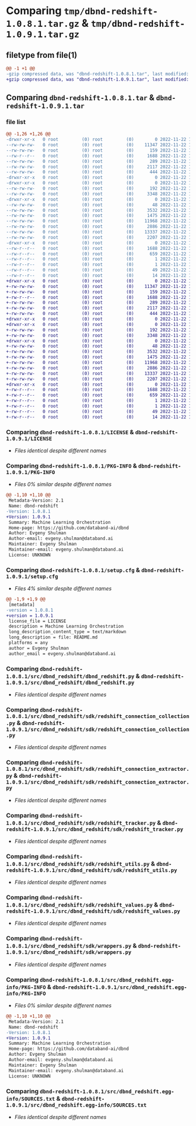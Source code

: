 # Comparing `tmp/dbnd-redshift-1.0.8.1.tar.gz` & `tmp/dbnd-redshift-1.0.9.1.tar.gz`

## filetype from file(1)

```diff
@@ -1 +1 @@
-gzip compressed data, was "dbnd-redshift-1.0.8.1.tar", last modified: Tue Nov 22 15:16:24 2022, max compression
+gzip compressed data, was "dbnd-redshift-1.0.9.1.tar", last modified: Tue Nov 22 16:26:49 2022, max compression
```

## Comparing `dbnd-redshift-1.0.8.1.tar` & `dbnd-redshift-1.0.9.1.tar`

### file list

```diff
@@ -1,26 +1,26 @@
-drwxr-xr-x   0 root         (0) root         (0)        0 2022-11-22 15:16:24.639680 dbnd-redshift-1.0.8.1/
--rw-rw-rw-   0 root         (0) root         (0)    11347 2022-11-22 15:16:09.000000 dbnd-redshift-1.0.8.1/LICENSE
--rw-rw-rw-   0 root         (0) root         (0)      159 2022-11-22 15:16:09.000000 dbnd-redshift-1.0.8.1/MANIFEST.in
--rw-r--r--   0 root         (0) root         (0)     1688 2022-11-22 15:16:24.639680 dbnd-redshift-1.0.8.1/PKG-INFO
--rw-rw-rw-   0 root         (0) root         (0)      289 2022-11-22 15:16:09.000000 dbnd-redshift-1.0.8.1/README.md
--rw-rw-rw-   0 root         (0) root         (0)     2117 2022-11-22 15:16:24.640680 dbnd-redshift-1.0.8.1/setup.cfg
--rw-rw-rw-   0 root         (0) root         (0)      444 2022-11-22 15:16:09.000000 dbnd-redshift-1.0.8.1/setup.py
-drwxr-xr-x   0 root         (0) root         (0)        0 2022-11-22 15:16:24.635680 dbnd-redshift-1.0.8.1/src/
-drwxr-xr-x   0 root         (0) root         (0)        0 2022-11-22 15:16:24.636680 dbnd-redshift-1.0.8.1/src/dbnd_redshift/
--rw-rw-rw-   0 root         (0) root         (0)      192 2022-11-22 15:16:09.000000 dbnd-redshift-1.0.8.1/src/dbnd_redshift/__init__.py
--rw-rw-rw-   0 root         (0) root         (0)     3348 2022-11-22 15:16:09.000000 dbnd-redshift-1.0.8.1/src/dbnd_redshift/dbnd_redshift.py
-drwxr-xr-x   0 root         (0) root         (0)        0 2022-11-22 15:16:24.639680 dbnd-redshift-1.0.8.1/src/dbnd_redshift/sdk/
--rw-rw-rw-   0 root         (0) root         (0)       48 2022-11-22 15:16:09.000000 dbnd-redshift-1.0.8.1/src/dbnd_redshift/sdk/__init__.py
--rw-rw-rw-   0 root         (0) root         (0)     3532 2022-11-22 15:16:09.000000 dbnd-redshift-1.0.8.1/src/dbnd_redshift/sdk/redshift_connection_collection.py
--rw-rw-rw-   0 root         (0) root         (0)     1475 2022-11-22 15:16:09.000000 dbnd-redshift-1.0.8.1/src/dbnd_redshift/sdk/redshift_connection_extractor.py
--rw-rw-rw-   0 root         (0) root         (0)    11968 2022-11-22 15:16:09.000000 dbnd-redshift-1.0.8.1/src/dbnd_redshift/sdk/redshift_tracker.py
--rw-rw-rw-   0 root         (0) root         (0)     2886 2022-11-22 15:16:09.000000 dbnd-redshift-1.0.8.1/src/dbnd_redshift/sdk/redshift_utils.py
--rw-rw-rw-   0 root         (0) root         (0)    13337 2022-11-22 15:16:09.000000 dbnd-redshift-1.0.8.1/src/dbnd_redshift/sdk/redshift_values.py
--rw-rw-rw-   0 root         (0) root         (0)     2207 2022-11-22 15:16:09.000000 dbnd-redshift-1.0.8.1/src/dbnd_redshift/sdk/wrappers.py
-drwxr-xr-x   0 root         (0) root         (0)        0 2022-11-22 15:16:24.637680 dbnd-redshift-1.0.8.1/src/dbnd_redshift.egg-info/
--rw-r--r--   0 root         (0) root         (0)     1688 2022-11-22 15:16:24.000000 dbnd-redshift-1.0.8.1/src/dbnd_redshift.egg-info/PKG-INFO
--rw-r--r--   0 root         (0) root         (0)      659 2022-11-22 15:16:24.000000 dbnd-redshift-1.0.8.1/src/dbnd_redshift.egg-info/SOURCES.txt
--rw-r--r--   0 root         (0) root         (0)        1 2022-11-22 15:16:24.000000 dbnd-redshift-1.0.8.1/src/dbnd_redshift.egg-info/dependency_links.txt
--rw-r--r--   0 root         (0) root         (0)        1 2022-11-22 15:16:24.000000 dbnd-redshift-1.0.8.1/src/dbnd_redshift.egg-info/not-zip-safe
--rw-r--r--   0 root         (0) root         (0)       49 2022-11-22 15:16:24.000000 dbnd-redshift-1.0.8.1/src/dbnd_redshift.egg-info/requires.txt
--rw-r--r--   0 root         (0) root         (0)       14 2022-11-22 15:16:24.000000 dbnd-redshift-1.0.8.1/src/dbnd_redshift.egg-info/top_level.txt
+drwxr-xr-x   0 root         (0) root         (0)        0 2022-11-22 16:26:49.463998 dbnd-redshift-1.0.9.1/
+-rw-rw-rw-   0 root         (0) root         (0)    11347 2022-11-22 16:26:26.000000 dbnd-redshift-1.0.9.1/LICENSE
+-rw-rw-rw-   0 root         (0) root         (0)      159 2022-11-22 16:26:26.000000 dbnd-redshift-1.0.9.1/MANIFEST.in
+-rw-r--r--   0 root         (0) root         (0)     1688 2022-11-22 16:26:49.463998 dbnd-redshift-1.0.9.1/PKG-INFO
+-rw-rw-rw-   0 root         (0) root         (0)      289 2022-11-22 16:26:26.000000 dbnd-redshift-1.0.9.1/README.md
+-rw-rw-rw-   0 root         (0) root         (0)     2117 2022-11-22 16:26:49.465998 dbnd-redshift-1.0.9.1/setup.cfg
+-rw-rw-rw-   0 root         (0) root         (0)      444 2022-11-22 16:26:26.000000 dbnd-redshift-1.0.9.1/setup.py
+drwxr-xr-x   0 root         (0) root         (0)        0 2022-11-22 16:26:49.458997 dbnd-redshift-1.0.9.1/src/
+drwxr-xr-x   0 root         (0) root         (0)        0 2022-11-22 16:26:49.459998 dbnd-redshift-1.0.9.1/src/dbnd_redshift/
+-rw-rw-rw-   0 root         (0) root         (0)      192 2022-11-22 16:26:26.000000 dbnd-redshift-1.0.9.1/src/dbnd_redshift/__init__.py
+-rw-rw-rw-   0 root         (0) root         (0)     3348 2022-11-22 16:26:26.000000 dbnd-redshift-1.0.9.1/src/dbnd_redshift/dbnd_redshift.py
+drwxr-xr-x   0 root         (0) root         (0)        0 2022-11-22 16:26:49.463998 dbnd-redshift-1.0.9.1/src/dbnd_redshift/sdk/
+-rw-rw-rw-   0 root         (0) root         (0)       48 2022-11-22 16:26:26.000000 dbnd-redshift-1.0.9.1/src/dbnd_redshift/sdk/__init__.py
+-rw-rw-rw-   0 root         (0) root         (0)     3532 2022-11-22 16:26:26.000000 dbnd-redshift-1.0.9.1/src/dbnd_redshift/sdk/redshift_connection_collection.py
+-rw-rw-rw-   0 root         (0) root         (0)     1475 2022-11-22 16:26:26.000000 dbnd-redshift-1.0.9.1/src/dbnd_redshift/sdk/redshift_connection_extractor.py
+-rw-rw-rw-   0 root         (0) root         (0)    11968 2022-11-22 16:26:26.000000 dbnd-redshift-1.0.9.1/src/dbnd_redshift/sdk/redshift_tracker.py
+-rw-rw-rw-   0 root         (0) root         (0)     2886 2022-11-22 16:26:26.000000 dbnd-redshift-1.0.9.1/src/dbnd_redshift/sdk/redshift_utils.py
+-rw-rw-rw-   0 root         (0) root         (0)    13337 2022-11-22 16:26:26.000000 dbnd-redshift-1.0.9.1/src/dbnd_redshift/sdk/redshift_values.py
+-rw-rw-rw-   0 root         (0) root         (0)     2207 2022-11-22 16:26:26.000000 dbnd-redshift-1.0.9.1/src/dbnd_redshift/sdk/wrappers.py
+drwxr-xr-x   0 root         (0) root         (0)        0 2022-11-22 16:26:49.461998 dbnd-redshift-1.0.9.1/src/dbnd_redshift.egg-info/
+-rw-r--r--   0 root         (0) root         (0)     1688 2022-11-22 16:26:49.000000 dbnd-redshift-1.0.9.1/src/dbnd_redshift.egg-info/PKG-INFO
+-rw-r--r--   0 root         (0) root         (0)      659 2022-11-22 16:26:49.000000 dbnd-redshift-1.0.9.1/src/dbnd_redshift.egg-info/SOURCES.txt
+-rw-r--r--   0 root         (0) root         (0)        1 2022-11-22 16:26:49.000000 dbnd-redshift-1.0.9.1/src/dbnd_redshift.egg-info/dependency_links.txt
+-rw-r--r--   0 root         (0) root         (0)        1 2022-11-22 16:26:49.000000 dbnd-redshift-1.0.9.1/src/dbnd_redshift.egg-info/not-zip-safe
+-rw-r--r--   0 root         (0) root         (0)       49 2022-11-22 16:26:49.000000 dbnd-redshift-1.0.9.1/src/dbnd_redshift.egg-info/requires.txt
+-rw-r--r--   0 root         (0) root         (0)       14 2022-11-22 16:26:49.000000 dbnd-redshift-1.0.9.1/src/dbnd_redshift.egg-info/top_level.txt
```

### Comparing `dbnd-redshift-1.0.8.1/LICENSE` & `dbnd-redshift-1.0.9.1/LICENSE`

 * *Files identical despite different names*

### Comparing `dbnd-redshift-1.0.8.1/PKG-INFO` & `dbnd-redshift-1.0.9.1/PKG-INFO`

 * *Files 0% similar despite different names*

```diff
@@ -1,10 +1,10 @@
 Metadata-Version: 2.1
 Name: dbnd-redshift
-Version: 1.0.8.1
+Version: 1.0.9.1
 Summary: Machine Learning Orchestration
 Home-page: https://github.com/databand-ai/dbnd
 Author: Evgeny Shulman
 Author-email: evgeny.shulman@databand.ai
 Maintainer: Evgeny Shulman
 Maintainer-email: evgeny.shulman@databand.ai
 License: UNKNOWN
```

### Comparing `dbnd-redshift-1.0.8.1/setup.cfg` & `dbnd-redshift-1.0.9.1/setup.cfg`

 * *Files 4% similar despite different names*

```diff
@@ -1,9 +1,9 @@
 [metadata]
-version = 1.0.8.1
+version = 1.0.9.1
 license_file = LICENSE
 description = Machine Learning Orchestration
 long_description_content_type = text/markdown
 long_description = file: README.md
 platforms = any
 author = Evgeny Shulman
 author_email = evgeny.shulman@databand.ai
```

### Comparing `dbnd-redshift-1.0.8.1/src/dbnd_redshift/dbnd_redshift.py` & `dbnd-redshift-1.0.9.1/src/dbnd_redshift/dbnd_redshift.py`

 * *Files identical despite different names*

### Comparing `dbnd-redshift-1.0.8.1/src/dbnd_redshift/sdk/redshift_connection_collection.py` & `dbnd-redshift-1.0.9.1/src/dbnd_redshift/sdk/redshift_connection_collection.py`

 * *Files identical despite different names*

### Comparing `dbnd-redshift-1.0.8.1/src/dbnd_redshift/sdk/redshift_connection_extractor.py` & `dbnd-redshift-1.0.9.1/src/dbnd_redshift/sdk/redshift_connection_extractor.py`

 * *Files identical despite different names*

### Comparing `dbnd-redshift-1.0.8.1/src/dbnd_redshift/sdk/redshift_tracker.py` & `dbnd-redshift-1.0.9.1/src/dbnd_redshift/sdk/redshift_tracker.py`

 * *Files identical despite different names*

### Comparing `dbnd-redshift-1.0.8.1/src/dbnd_redshift/sdk/redshift_utils.py` & `dbnd-redshift-1.0.9.1/src/dbnd_redshift/sdk/redshift_utils.py`

 * *Files identical despite different names*

### Comparing `dbnd-redshift-1.0.8.1/src/dbnd_redshift/sdk/redshift_values.py` & `dbnd-redshift-1.0.9.1/src/dbnd_redshift/sdk/redshift_values.py`

 * *Files identical despite different names*

### Comparing `dbnd-redshift-1.0.8.1/src/dbnd_redshift/sdk/wrappers.py` & `dbnd-redshift-1.0.9.1/src/dbnd_redshift/sdk/wrappers.py`

 * *Files identical despite different names*

### Comparing `dbnd-redshift-1.0.8.1/src/dbnd_redshift.egg-info/PKG-INFO` & `dbnd-redshift-1.0.9.1/src/dbnd_redshift.egg-info/PKG-INFO`

 * *Files 0% similar despite different names*

```diff
@@ -1,10 +1,10 @@
 Metadata-Version: 2.1
 Name: dbnd-redshift
-Version: 1.0.8.1
+Version: 1.0.9.1
 Summary: Machine Learning Orchestration
 Home-page: https://github.com/databand-ai/dbnd
 Author: Evgeny Shulman
 Author-email: evgeny.shulman@databand.ai
 Maintainer: Evgeny Shulman
 Maintainer-email: evgeny.shulman@databand.ai
 License: UNKNOWN
```

### Comparing `dbnd-redshift-1.0.8.1/src/dbnd_redshift.egg-info/SOURCES.txt` & `dbnd-redshift-1.0.9.1/src/dbnd_redshift.egg-info/SOURCES.txt`

 * *Files identical despite different names*

